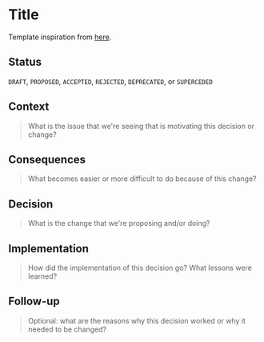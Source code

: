 # Title

Template inspiration from [here](https://github.com/joelparkerhenderson/architecture-decision-record/blob/main/locales/en/templates/decision-record-template-by-michael-nygard/index.md).

## Status

`DRAFT`, `PROPOSED`, `ACCEPTED`, `REJECTED`, `DEPRECATED`, or `SUPERCEDED`

## Context

> What is the issue that we're seeing that is motivating this decision or change?

## Consequences

> What becomes easier or more difficult to do because of this change?

## Decision

> What is the change that we're proposing and/or doing?

## Implementation

> How did the implementation of this decision go? What lessons were learned?

## Follow-up

> Optional: what are the reasons why this decision worked or why it needed to be changed?